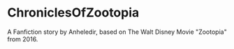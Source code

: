 # ChroniclesOfZootopia
A Fanfiction story by Anheledir, based on The Walt Disney Movie "Zootopia" from 2016.
